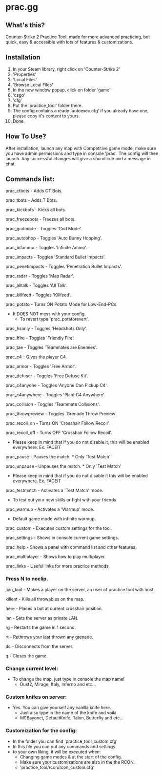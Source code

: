 # prac.gg 
## What's this?
Counter-Strike 2 Practice Tool, made for more advanced practicing, but quick, easy & accessible with lots of features & customizations.
## Installation
1. In your Steam library, right click on 'Counter-Strike 2'
2. 'Properties'
3. 'Local Files'
4. 'Browse Local Files'
5. In the new window popup, click on folder 'game'
6. 'csgo'
7. 'cfg'
8. Put the 'practice_tool' folder there.
9. The config contains a ready 'autoexec.cfg' if you already have one, please copy it's content to yours. 
10. Done.
## How To Use?
After installation, launch any map with Competitive game mode, make sure you have admin permissions and type in console 'prac'. The config will then launch.
Any successful changes will give a sound cue and a message in chat.

## Commands list:
prac_ctbots - Adds CT Bots. 

prac_tbots - Adds T Bots. 

prac_kickbots - Kicks all bots.  

prac_freezebots - Freezes all bots.   

prac_godmode - Toggles 'God Mode'.  

prac_autobhop - Toggles 'Auto Bunny Hopping'. 

prac_infammo - Toggles 'Infinite Ammo'.   

prac_impacts - Toggles 'Standard Bullet Impacts'. 

prac_penetimpacts - Toggles 'Penetration Bullet Impacts'.

prac_radar - Toggles 'Map Radar'.      

prac_alltalk - Toggles 'All Talk'. 

prac_killfeed - Toggles 'Killfeed'.  

prac_potato - Turns ON Potato Mode for Low-End-PCs. 
 - It DOES NOT mess with your config.
   - To revert type 'prac_potatorevert'.

prac_hsonly - Toggles 'Headshots Only'.  

prac_ffire - Toggles 'Friendly Fire'.  

prac_tae - Toggles 'Teammates are Enemies'. 

prac_c4 - Gives the player C4.       

prac_armor - Toggles 'Free Armor'.       

prac_defuser - Toggles 'Free Defuse Kit'.    

prac_c4anyone - Toggles 'Anyone Can Pickup C4'.      

prac_c4anywhere - Toggles 'Plant C4 Anywhere'.     

prac_collision - Toggles 'Teammate Collisions'.     

prac_throwpreview - Toggles 'Grenade Throw Preview'.    

prac_recoil_on - Turns ON 'Crosshair Follow Recoil'.

prac_recoil_off - Turns OFF 'Crosshair Follow Recoil'.
 - Please keep in mind that if you do not disable it, this will be enabled everywhere. Ex. FACEIT

prac_pause - Pauses the match. * Only 'Test Match'      

prac_unpause - Unpauses the match. * Only 'Test Match'  
 - Please keep in mind that if you do not disable it this will be enabled everywhere. Ex. FACEIT 

prac_testmatch - Activates a 'Test Match' mode. 
 - To test out your new skills or fight with your friends.

prac_warmup - Activates a 'Warmup' mode. 
 - Default game mode with infinite warmup.

prac_custom - Executes custom settings for the tool.

prac_settings - Shows in console current game settings.

prac_help - Shows a panel with command list and other features.

prac_multiplayer - Shows how to play multiplayer.

prac_links - Useful links for more practice methods.

###  Press N to noclip.

join_tool - Makes a player on the server, an user of practice tool with host.

killent - Kills all throwables on the map.

here - Places a bot at current crosshair position.
   
lan - Sets the server as private LAN.       

rg - Restarts the game in 1 second.      

rt - Rethrows your last thrown any grenade.

dc - Disconnects from the server.          

q - Closes the game.                        

### Change current level:  
- To change the map, just type in console the map name! 
  - Dust2, Mirage, Italy, Inferno and etc...   

### Custom knifes on server:        
- Yes. You can give yourself any vanilla knife here.    
  - Just also type in the name of the knife and voilà.    
  - M9Bayonet, DefaultKnife, Talon, Butterfly and etc...   

### Customization for the config:      
- In the folder you can find 'practice_tool_custom.cfg'
- In this file you can put any commands and settings
- to your own liking, it will be executed when:  
  - Changing game modes & at the start of the config.  
  - Make sure your customizations are also in the the RCON.   
  - 'practice_tool/rcon/rcon_custom.cfg'    
